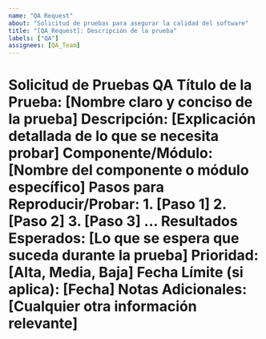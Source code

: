 ```yaml
---
name: "QA Request"
about: "Solicitud de pruebas para asegurar la calidad del software"
title: "[QA_Request]: Descripción de la prueba"
labels: ["QA"]
assignees: [QA_Team]
---
```


# Solicitud de Pruebas QA **Título de la Prueba:** [Nombre claro y conciso de la prueba] **Descripción:** [Explicación detallada de lo que se necesita probar] **Componente/Módulo:** [Nombre del componente o módulo específico] **Pasos para Reproducir/Probar:** 1. [Paso 1] 2. [Paso 2] 3. [Paso 3] ... **Resultados Esperados:** [Lo que se espera que suceda durante la prueba] **Prioridad:** [Alta, Media, Baja] **Fecha Límite (si aplica):** [Fecha] **Notas Adicionales:** [Cualquier otra información relevante]
